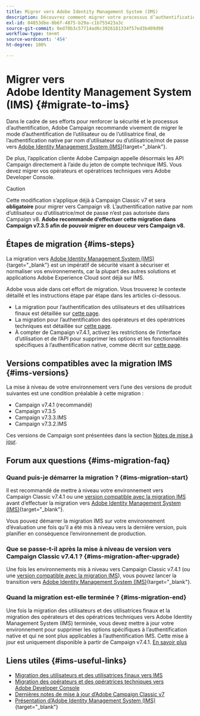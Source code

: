 ```yaml
---
title: Migrer vers Adobe Identity Management System (IMS)
description: Découvrez comment migrer votre processus d’authentification vers Adobe Identity Management System (IMS).
exl-id: 84853dbe-8b6f-4875-b29a-c1b755423a3c
source-git-commit: 0ed70b3c57714ad6c3926181334f57ed3b409d98
workflow-type: tm+mt
source-wordcount: '454'
ht-degree: 100%

---
```


# Migrer vers Adobe Identity Management System (IMS) {#migrate-to-ims}

Dans le cadre de ses efforts pour renforcer la sécurité et le processus d’authentification, Adobe Campaign recommande vivement de migrer le mode d’authentification de l’utilisateur ou de l’utilisatrice final, de l’authentification native par nom d’utilisateur ou d’utilisatrice/mot de passe vers [Adobe Identity Management System (IMS)](https://helpx.adobe.com/fr/enterprise/using/identity.html){target="_blank"}.

De plus, l’application cliente Adobe Campaign appelle désormais les API Campaign directement à l’aide du jeton de compte technique IMS. Vous devez migrer vos opérateurs et opératrices techniques vers Adobe Developer Console.

>[!CAUTION]
>
>Cette modification s’applique déjà à Campaign Classic v7 et sera **obligatoire** pour migrer vers Campaign v8. L’authentification native par nom d’utilisateur ou d’utilisatrice/mot de passe n’est pas autorisée dans Campaign v8. **Adobe recommande d’effectuer cette migration dans Campaign v7.3.5 afin de pouvoir migrer en douceur vers Campaign v8.**
>

## Étapes de migration {#ims-steps}

La migration vers [Adobe Identity Management System (IMS)](https://helpx.adobe.com/fr/enterprise/using/identity.html){target="_blank"} est un impératif de sécurité visant à sécuriser et normaliser vos environnements, car la plupart des autres solutions et applications Adobe Experience Cloud sont déjà sur IMS.

Adobe vous aide dans cet effort de migration. Vous trouverez le contexte détaillé et les instructions étape par étape dans les articles ci-dessous.

* La migration pour l’authentification des utilisateurs et des utilisatrices finaux est détaillée sur [cette page](migrate-users-to-ims.md).
* La migration pour l’authentification des opérateurs et des opératrices techniques est détaillée sur [cette page](ims-migration.md).
* À compter de Campaign v7.4.1, activez les restrictions de l’interface d’utilisation et de l’API pour supprimer les options et les fonctionnalités spécifiques à l’authentification native, comme décrit sur [cette page](impact-ims-migration.md).


## Versions compatibles avec la migration IMS {#ims-versions}

La mise à niveau de votre environnement vers l’une des versions de produit suivantes est une condition préalable à cette migration :

* Campaign v7.4.1 (recommandé)
* Campaign v7.3.5
* Campaign v7.3.3.IMS
* Campaign v7.3.2.IMS

Ces versions de Campaign sont présentées dans la section [Notes de mise à jour](../../rn/using/latest-release.md).

## Forum aux questions {#ims-migration-faq}

### Quand puis-je démarrer la migration ? {#ims-migration-start}

Il est recommandé de mettre à niveau votre environnement vers Campaign Classic v7.4.1 ou une [version compatible avec la migration IMS](#ims-versions) avant d’effectuer la migration vers [Adobe Identity Management System (IMS)](https://helpx.adobe.com/fr/enterprise/using/identity.html){target="_blank"}.

Vous pouvez démarrer la migration IMS sur votre environnement d’évaluation une fois qu’il a été mis à niveau vers la dernière version, puis planifier en conséquence l’environnement de production.

### Que se passe-t-il après la mise à niveau de version vers Campaign Classic v7.4.1 ? {#ims-migration-after-upgrade}

Une fois les environnements mis à niveau vers Campaign Classic v7.4.1 (ou une [version compatible avec la migration IMS](#ims-versions)), vous pouvez lancer la transition vers [Adobe Identity Management System (IMS)](https://helpx.adobe.com/fr/enterprise/using/identity.html){target="_blank"}.

### Quand la migration est-elle terminée ? {#ims-migration-end}

Une fois la migration des utilisateurs et des utilisatrices finaux et la migration des opérateurs et des opératrices techniques vers Adobe Identity Management System (IMS) terminée, vous devez mettre à jour votre environnement pour supprimer les options spécifiques à l’authentification native et qui ne sont plus applicables à l’authentification IMS. Cette mise à jour est uniquement disponible à partir de Campaign v7.4.1. [En savoir plus](impact-ims-migration.md)



## Liens utiles {#ims-useful-links}

* [Migration des utilisateurs et des utilisatrices finaux vers IMS](migrate-users-to-ims.md)
* [Migration des opérateurs et des opératrices techniques vers Adobe Developer Console](ims-migration.md)
* [Dernières notes de mise à jour d’Adobe Campaign Classic v7](../../rn/using/latest-release.md)
* [Présentation d’Adobe Identity Management System (IMS)](https://helpx.adobe.com/fr/enterprise/using/identity.html){target="_blank"}
